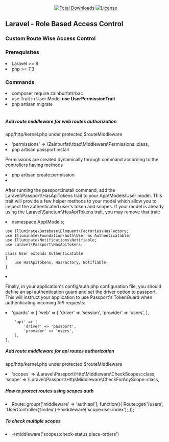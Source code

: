 <p align="center">
    <a href="https://packagist.org/packages/zainburfat/rbac"><img
            src="https://img.shields.io/badge/Downloads-demo-green" alt="Total Downloads"></a>
    <!--<a href="https://packagist.org/packages/zainburfat/rbac"><img src="https://img.shields.io/packagist/v/laravel/framework" alt="Latest Stable Version"></a> -->
    <a href="https://packagist.org/packages/zainburfat/rbac"><img
            src="https://img.shields.io/packagist/l/laravel/framework" alt="License"></a>
</p>

<h2>Laravel - Role Based Access Control</h2>

<h3>Custom Route Wise Access Control</h3>

<h3>Prerequisites</h3>
<li>Laravel >= 8</li>
<li>php >= 7.3</li>

<h3>Commands</h3>

<li>composer require zainburfat/rbac</li>
<li>use Trait in User Model <b> use UserPermissionTrait</b></li>
<li>php artisan migrate</li>

<br>
<h5>Add route middleware for web routes authorization</h5>
<p>app/http/kernel.php under protected $routeMiddleware</p>
<li>'permissions' => \Zainburfat\rbac\Middleware\Permissions::class,</li>






<!-- Passport Installation -->
<li>php artisan passport:install</li>
<p>Permissions are created dynamically through command according to the controllers having methods</p>
<li>php artisan create:permission</li>
<li>
    <p>After running the passport:install command, add the Laravel\Passport\HasApiTokens trait to your App\Models\User model. This trait will provide a few helper methods to your model which allow you to inspect the authenticated user's token and scopes. If your model is already using the Laravel\Sanctum\HasApiTokens trait, you may remove that trait:</p>
</li>
<li>
    namespace App\Models;
        
    use Illuminate\Database\Eloquent\Factories\HasFactory;
    use Illuminate\Foundation\Auth\User as Authenticatable;
    use Illuminate\Notifications\Notifiable;
    use Laravel\Passport\HasApiTokens;
        
    class User extends Authenticatable
    {
        use HasApiTokens, HasFactory, Notifiable;
    }
</li>
<li><p>Finally, in your application's config/auth.php configuration file, you should define an api authentication guard and set the driver option to passport. This will instruct your application to use Passport's TokenGuard when authenticating incoming API requests:</p></li>
<li>
    'guards' => [
        'web' => [
            'driver' => 'session',
            'provider' => 'users',
        ],
    
        'api' => [
            'driver' => 'passport',
            'provider' => 'users',
        ],
    ],
</li>

<h5>Add route middleware for api routes authorization</h5>
<p>app/http/kernel.php under protected $routeMiddleware</p>
<li>
    'scopes' => \Laravel\Passport\Http\Middleware\CheckScopes::class,
    'scope' => \Laravel\Passport\Http\Middleware\CheckForAnyScope::class,
</li>
<h5>How to protect routes using scopes auth</h5>
<li>
    Route::group(['middleware' => 'auth:api'], function(){
        Route::get('/users', 'UserController@index')->middleware('scope:user.index');
    });
</li>
<h5>To check multiple scopes</h5>
<li>->middleware('scopes:check-status,place-orders')</li>




<br>